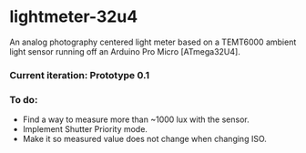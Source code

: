 # lightmeter-32u4
An analog photography centered light meter based on a TEMT6000 ambient light sensor running off an Arduino Pro Micro [ATmega32U4].

### Current iteration: Prototype 0.1

### To do:
* Find a way to measure more than ~1000 lux with the sensor.
* Implement Shutter Priority mode.
* Make it so measured value does not change when changing ISO.
